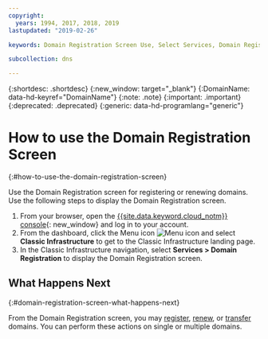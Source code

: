 ```yaml
---
copyright:
  years: 1994, 2017, 2018, 2019
lastupdated: "2019-02-26"

keywords: Domain Registration Screen Use, Select Services, Domain Registration screen

subcollection: dns

---
```


{:shortdesc: .shortdesc}
{:new_window: target="_blank"}
{:DomainName: data-hd-keyref="DomainName"}
{:note: .note}
{:important: .important}
{:deprecated: .deprecated}
{:generic: data-hd-programlang="generic"}

# How to use the Domain Registration Screen
{:#how-to-use-the-domain-registration-screen}

Use the Domain Registration screen for registering or renewing domains. Use the following steps to display the Domain Registration screen.

1. From your browser, open the [{{site.data.keyword.cloud_notm}} console](https://{DomainName}/){: new_window} and log in to your account.
1. From the dashboard, click the Menu icon ![Menu icon](../../icons/icon_hamburger.svg) and select **Classic Infrastructure** to get to the Classic Infrastructure landing page.
1. In the Classic Infrastructure navigation, select **Services > Domain Registration** to display the Domain Registration screen.

## What Happens Next
{:#domain-registration-screen-what-happens-next}

From the Domain Registration screen, you may [register](/docs/dns?topic=dns-register-a-new-domain), [renew](/docs/dns?topic=dns-renew-an-existing-domain), or [transfer](/docs/dns?topic=dns-transfer-an-existing-domain-to-ibm-cloud) domains. You can perform these actions on single or multiple domains.
